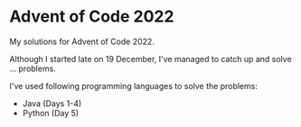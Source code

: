 # Advent of Code 2022
My solutions for Advent of Code 2022.

Although I started late on 19 December, I've managed to catch up and solve ... problems.

I've used following programming languages to solve the problems:
- Java (Days 1-4)
- Python (Day 5)
